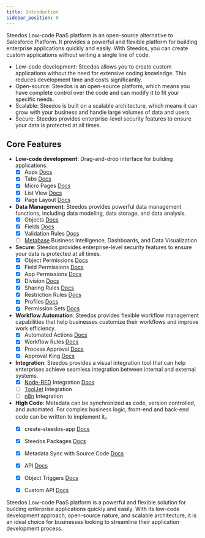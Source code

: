 ```yaml
---
title: Introduction
sidebar_position: 0
---
```


<!-- Steedos Platform is open-source alternative to Salesforce Platform, that empowers businesses to create custom applications quickly and easily. With Steedos, companies can build and deploy applications in a fraction of the time it takes with traditional software development methods. The platform's intuitive drag-and-drop interface, coupled with its powerful backend, makes it easy for even non-technical users to create robust applications that meet their specific business needs.

At the core of Steedos Platform is its low-code development environment, which allows developers to create custom applications using pre-built components and templates. This approach significantly reduces the time and resources required for application development, enabling businesses to get their applications up and running in record time. Steedos also offers a wide range of pre-built connectors and integrations, making it easy to connect with other enterprise systems and data sources.

Steedos Platform's low-code development environment is complemented by a suite of tools and features that help businesses manage their applications throughout their lifecycle. These tools include version control, testing, and deployment automation, ensuring that applications are always up-to-date and functioning as intended. Steedos also offers robust security features, including role-based access control and data encryption, to keep your data safe and secure.

One of the key advantages of Steedos Platform is its flexibility. The platform is designed to be highly customizable, allowing businesses to tailor their applications to their specific needs. Whether you need a simple data entry form or a complex workflow management system, Steedos can help you build the perfect solution.

Steedos Platform also offers a range of deployment options, including on-premises, cloud, and hybrid deployments. This flexibility ensures that businesses can choose the deployment option that best suits their needs, whether they need to keep their data on-premises for security reasons or want the scalability and cost savings of a cloud deployment.

Another key advantage of Steedos Platform is its scalability. The platform is designed to grow with your business, enabling you to add new features and functionality as your needs evolve. Whether you need to add new users, integrate with new systems, or scale your application to handle more data, Steedos can help you do it quickly and easily.

Steedos Platform also offers a range of analytics and reporting tools that enable businesses to gain insights into their data and make informed decisions. The platform's built-in analytics tools allow users to create custom reports and dashboards, while its integration with popular business intelligence tools like Tableau and Power BI enables businesses to leverage their existing investments in these tools. -->

Steedos Low-code PaaS platform is an open-source alternative to Salesforce Platform. It provides a powerful and flexible platform for building enterprise applications quickly and easily. With Steedos, you can create custom applications without writing a single line of code.

- Low-code development: Steedos allows you to create custom applications without the need for extensive coding knowledge. This reduces development time and costs significantly.
- Open-source: Steedos is an open-source platform, which means you have complete control over the code and can modify it to fit your specific needs.
- Scalable: Steedos is built on a scalable architecture, which means it can grow with your business and handle large volumes of data and users.
- Secure: Steedos provides enterprise-level security features to ensure your data is protected at all times.

## Core Features

- **Low-code development**: Drag-and-drop interface for building applications.
  - [x] Apps [Docs](./no-code/application/app)
  - [x] Tabs [Docs](./no-code/application/tab)
  - [x] Micro Pages [Docs](./no-code/amis/) 
  - [x] List View [Docs](./no-code/customize/listview/)
  - [x] Page Layout [Docs](./no-code/customize/page-layout)
- **Data Management**: Steedos provides powerful data management functions, including data modeling, data storage, and data analysis.
  - [x] Objects [Docs](./no-code/customize/object) 
  - [x] Fields [Docs](./no-code/customize/fields/) 
  - [x] Validation Rules [Docs](./no-code/customize/validation-rules) 
  - [ ] [Metabase](https://github.com/metabase/metabase) Business Intelligence, Dashboards, and Data Visualization
- **Secure**: Steedos provides enterprise-level security features to ensure your data is protected at all times.
  - [x] Object Permissions [Docs](./admin/permissions/object-permissions)
  - [x] Field Permissions [Docs](./admin/permissions/field-permissions)
  - [x] App Permissions [Docs](./admin/permissions/app-permissions)
  - [x] Division [Docs](./admin/permissions/division)
  - [x] Sharing Rules [Docs](./admin/permissions/sharing-rules)
  - [x] Restriction Rules [Docs](./admin/permissions/restriction-rules)
  - [x] Profiles [Docs](./admin/permissions/profile)
  - [x] Permission Sets [Docs](./admin/permissions/permission-set)
- **Workflow Automation**: Steedos provides flexible workflow management capabilities that help businesses customize their workflows and improve work efficiency.
  - [x] Automated Actions [Docs](./automation/automated-actions)
  - [x] Workflow Rules [Docs](./automation/workflow-rules)
  - [x] Process Approval [Docs](./automation/approval-process)
  - [x] Approval King [Docs](./automation/approval-king/)
- **Integration**: Steedos provides a visual integration tool that can help enterprises achieve seamless integration between internal and external systems.
  - [x] [Node-RED](https://github.com/node-red/node-red) Integration [Docs](./plugins/node-red)
  - [ ] [ToolJet](https://github.com/ToolJet/ToolJet/) Integration
  - [ ] [n8n](https://github.com/n8n-io/n8n) Integration
- **High Code**: Metadata can be synchronized as code, version controlled, and automated. For complex business logic, front-end and back-end code can be written to implement it。
  - [x] create-steedos-app [Docs](./developer/create-steedos-app)
  - [x] Steedos Packages [Docs](./developer/package)
  - [x] Metadata Sync with Source Code [Docs](./developer/sync-metadata)
  - [x] API [Docs](./api/rest-api/)
  - [x] Object Triggers [Docs](./developer/action-trigger)
  - [x] Custom API [Docs](./developer/action-api)


Steedos Low-code PaaS platform is a powerful and flexible solution for building enterprise applications quickly and easily. With its low-code development approach, open-source nature, and scalable architecture, it is an ideal choice for businesses looking to streamline their application development process.
